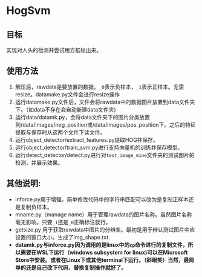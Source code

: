 # HogSvm

## 目标
 实现对人头的检测并尝试用方框标出来。

## 使用方法
  1. 解压后，rawdata是要放置的数据。`_0`表示负样本，`_1`表示正样本。无需resize。datamake.py文件会进行resize操作
  2. 运行datamake.py文件后，文件会将rawdata中的数据图片放置到data文件夹下。（如data不存在会自动新建data文件夹)
  3. 运行data/datamk.py，会将data文件夹下的图片分类放置到/data/images/neg\_position或/data/images/pos\_position下。之后的特征提取与保存时从这两个文件下读文件。
  4. 运行object\_detector/extract\_features.py提取HOG并保存。
  5. 运行object\_detector/train\_svm.py进行支持向量机的训练并保存模型。
  6. 运行detect\_detector/detect.py进行对`test_image_mine`文件夹的测试图片的检测，并展示效果。

## 其他说明:
- inforce.py用于增强，简单修改代码中的字符串匹配可以改为是复制正样本还是复制负样本。
- mname.py（manage name）用于管理rawdata的图片名称。虽然图片名称毫无影响。只要`_1`还是`_0`正确标注就行。
- getsize.py 用于获取rawdata中图片的分辨率。最初是用于辨认测试图片中应设置的窗口大小。生成了img\_shape.txt.
- __datamk.py与inforce.py因为调用的是linux中的`cp`命令进行的复制文件，所以需要在WSL下运行（windows subsystem for linux)可以在Microsoft Store中安装。或者在Linux下或其他terminal下运行。（斜眼笑）当然，最简单的还是自己改下代码，替换复制操作就好了。__

